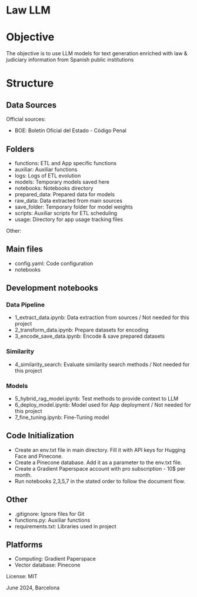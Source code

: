 # Law LLM

# Objective

The objective is to use LLM models for text generation enriched with law & judiciary information from Spanish public institutions

# Structure

## Data Sources

Official sources:

- BOE: Boletín Oficial del Estado - Código Penal

## Folders

- functions: ETL and App specific functions
- auxiliar: Auxiliar functions
- logs: Logs of ETL evolution
- models: Temporary models saved here
- notebooks: Notebooks directory
- prepared_data: Prepared data for models
- raw_data: Data extracted from main sources
- save_folder: Temporary folder for model weights
- scripts: Auxiliar scripts for ETL scheduling
- usage: Directory for app usage tracking files


Other:

## Main files

- config.yaml: Code configuration
- notebooks

## Development notebooks

### Data Pipeline

- 1_extract_data.ipynb: Data extraction from sources / Not needed for this project
- 2_transform_data.ipynb: Prepare datasets for encoding
- 3_encode_save_data.ipynb: Encode & save prepared datasets

### Similarity

- 4_similarity_search: Evaluate similarity search methods / Not needed for this project

### Models

- 5_hybrid_rag_model.ipynb: Test methods to provide context to LLM
- 6_deploy_model.ipynb: Model used for App deployment / Not needed for this project
- 7_fine_tuning.ipynb: Fine-Tuning model

## Code Initialization

- Create an env.txt file in main directory. Fill it with API keys for Hugging Face and Pinecone.
- Create a Pinecone database. Add it as a parameter to the env.txt file.
- Create a Gradient Paperspace account with pro subscription - 10$ per month.
- Run notebooks 2,3,5,7 in the stated order to follow the document flow.

## Other

- .gitignore: Ignore files for Git
- functions.py: Auxiliar functions
- requirements.txt: Libraries used in project

## Platforms

- Computing: Gradient Paperspace
- Vector database: Pinecone

License: MIT

June 2024, Barcelona

